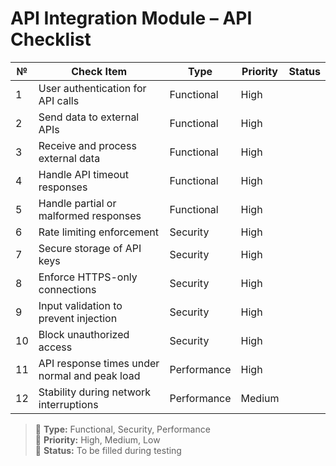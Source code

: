 # API Integration Module – API Checklist

| №  | Check Item                                             | Type        | Priority | Status |
|----|---------------------------------------------------------|-------------|----------|--------|
| 1  | User authentication for API calls                     | Functional  | High     |        |
| 2  | Send data to external APIs                             | Functional  | High     |        |
| 3  | Receive and process external data                      | Functional  | High     |        |
| 4  | Handle API timeout responses                           | Functional  | High     |        |
| 5  | Handle partial or malformed responses                  | Functional  | High     |        |
| 6  | Rate limiting enforcement                              | Security    | High     |        |
| 7  | Secure storage of API keys                             | Security    | High     |        |
| 8  | Enforce HTTPS-only connections                         | Security    | High     |        |
| 9  | Input validation to prevent injection                  | Security    | High     |        |
| 10 | Block unauthorized access                              | Security    | High     |        |
| 11 | API response times under normal and peak load          | Performance | High     |        |
| 12 | Stability during network interruptions                 | Performance | Medium   |        |

> 🔹 **Type:** Functional, Security, Performance  
> 🔸 **Priority:** High, Medium, Low  
> 🔘 **Status:** To be filled during testing